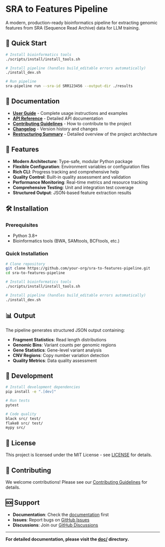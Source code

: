# SRA to Features Pipeline

A modern, production-ready bioinformatics pipeline for extracting genomic features from SRA (Sequence Read Archive) data for LLM training.

## 🚀 Quick Start

```bash
# Install bioinformatics tools
./scripts/install/install_tools.sh

# Install pipeline (handles build_editable errors automatically)
./install_dev.sh

# Run pipeline
sra-pipeline run --sra-id SRR123456 --output-dir ./results
```

## 📖 Documentation

- **[User Guide](doc/user_guide/)** - Complete usage instructions and examples
- **[API Reference](doc/api/)** - Detailed API documentation
- **[Contributing Guidelines](doc/CONTRIBUTING.md)** - How to contribute to the project
- **[Changelog](doc/CHANGELOG.md)** - Version history and changes
- **[Restructuring Summary](doc/RESTRUCTURING_SUMMARY.md)** - Detailed overview of the project architecture

## 🎯 Features

- **Modern Architecture**: Type-safe, modular Python package
- **Flexible Configuration**: Environment variables or configuration files
- **Rich CLI**: Progress tracking and comprehensive help
- **Quality Control**: Built-in quality assessment and validation
- **Performance Monitoring**: Real-time metrics and resource tracking
- **Comprehensive Testing**: Unit and integration test coverage
- **Structured Output**: JSON-based feature extraction results

## 🛠️ Installation

### Prerequisites

- Python 3.8+
- Bioinformatics tools (BWA, SAMtools, BCFtools, etc.)

### Quick Installation

```bash
# Clone repository
git clone https://github.com/your-org/sra-to-features-pipeline.git
cd sra-to-features-pipeline

# Install bioinformatics tools
./scripts/install/install_tools.sh

# Install pipeline (handles build_editable errors automatically)
./install_dev.sh
```

## 📊 Output

The pipeline generates structured JSON output containing:

- **Fragment Statistics**: Read length distributions
- **Genomic Bins**: Variant counts per genomic regions
- **Gene Statistics**: Gene-level variant analysis
- **CNV Regions**: Copy number variation detection
- **Quality Metrics**: Data quality assessment

## 🔧 Development

```bash
# Install development dependencies
pip install -e ".[dev]"

# Run tests
pytest

# Code quality
black src/ test/
flake8 src/ test/
mypy src/
```

## 📄 License

This project is licensed under the MIT License - see [LICENSE](doc/LICENSE) for details.

## 🤝 Contributing

We welcome contributions! Please see our [Contributing Guidelines](doc/CONTRIBUTING.md) for details.

## 🆘 Support

- **Documentation**: Check the [documentation](doc/) first
- **Issues**: Report bugs on [GitHub Issues](https://github.com/your-org/sra-to-features-pipeline/issues)
- **Discussions**: Join our [GitHub Discussions](https://github.com/your-org/sra-to-features-pipeline/discussions)

---

**For detailed documentation, please visit the [doc/](doc/) directory.**

